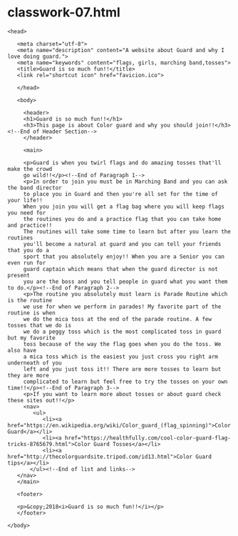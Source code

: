 # classwork-07.html<!DOCTYPE HTML>
<!--Helena Grace
Classwork-07
March 08 2018-->
<html lang="en">

    <head>
    
       <meta charset="utf-8">
       <meta name="description" content="A website about Guard and why I love doing guard.">
       <meta name="keywords" content="flags, girls, marching band,tosses">
       <title>Guard is so much fun!!</title>
       <link rel="shortcut icon" href="favicion.ico">
       
       </head>
       
       <body>
       
       	 <header>
       	 <h1>Guard is so much fun!!</h1>
       	 <h3>This page is about Color guard and why you should join!!</h3><!--End of Header Section-->
       	 </header>
       	 
       	 <main>
       	 
       	 <p>Guard is when you twirl flags and do amazing tosses that'll make the crowd
       	 go wild!!</p><!--End of Paragraph 1-->
       	 <p>In order to join you must be in Marching Band and you can ask the band director
       	 to place you in Guard and then you're all set for the time of your life!!
       	 When you join you will get a flag bag where you will keep flags you need for
       	 the routines you do and a practice flag that you can take home and practice!!
       	 The routines will take some time to learn but after you learn the routines 
       	 you'll become a natural at guard and you can tell your friends that you do a 
       	 sport that you absolutely enjoy!! When you are a Senior you can even run for
       	 guard captain which means that when the guard director is not present
       	 you are the boss and you tell people in guard what you want them to do.</p><!--End of Paragraph 2-->
       	 <p>The routine you absolutely must learn is Parade Routine which is the routine
       	 we use for when we perform in parades! My favorite part of the routine is when
       	 we do the mica toss at the end of the parade routine. A few tosses that we do is 
       	 we do a peggy toss which is the most complicated toss in guard but my favorite
       	 toss because of the way the flag goes when you do the toss. We also have 
       	 a mica toss which is the easiest you just cross you right arm underneath of you
       	 left and you just toss it!! There are more tosses to learn but they are more
       	 complicated to learn but feel free to try the tosses on your own time!!</p><!--End of Paragraph 3-->
       	 <p>If you want to learn more about tosses or about guard check these sites out!!</p>
       	 <nav>
       	    <ul>
       	       <li><a href="https://en.wikipedia.org/wiki/Color_guard_(flag_spinning)">Color Guard</a></li>
       	       <li><a href="https://healthfully.com/cool-color-guard-flag-tricks-8765679.html">Color Guard Tosses</a></li>
       	       <li><a href="http://thecolorguardsite.tripod.com/id13.html">Color Guard tips</a></li>
       	   </ul><!--End of list and links-->
       </nav>
       </main>
       
       <footer>
       
       <p>&copy;2018<i>Guard is so much fun!!</i></p>
       </footer>
       
    </body>
    
</html><!--End of Code-->
